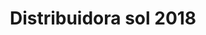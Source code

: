 ---
title: "Distribuidora sol 2018"
url: /puerto-la-cruz/distribuidora-sol-2018/
shop: Lebensmittel
---